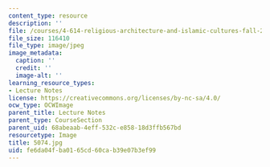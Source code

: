 ```yaml
---
content_type: resource
description: ''
file: /courses/4-614-religious-architecture-and-islamic-cultures-fall-2002/fe6da04fba0165cd60cab39e07b3ef99_5074.jpg
file_size: 116410
file_type: image/jpeg
image_metadata:
  caption: ''
  credit: ''
  image-alt: ''
learning_resource_types:
- Lecture Notes
license: https://creativecommons.org/licenses/by-nc-sa/4.0/
ocw_type: OCWImage
parent_title: Lecture Notes
parent_type: CourseSection
parent_uid: 68abeaab-4eff-532c-e858-18d3ffb567bd
resourcetype: Image
title: 5074.jpg
uid: fe6da04f-ba01-65cd-60ca-b39e07b3ef99
---
```

